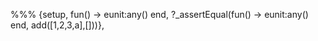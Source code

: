 
%%%  {setup, fun() -> eunit:any() end, ?_assertEqual(fun() -> eunit:any() end, add([1,2,3,a],[]))},
      
